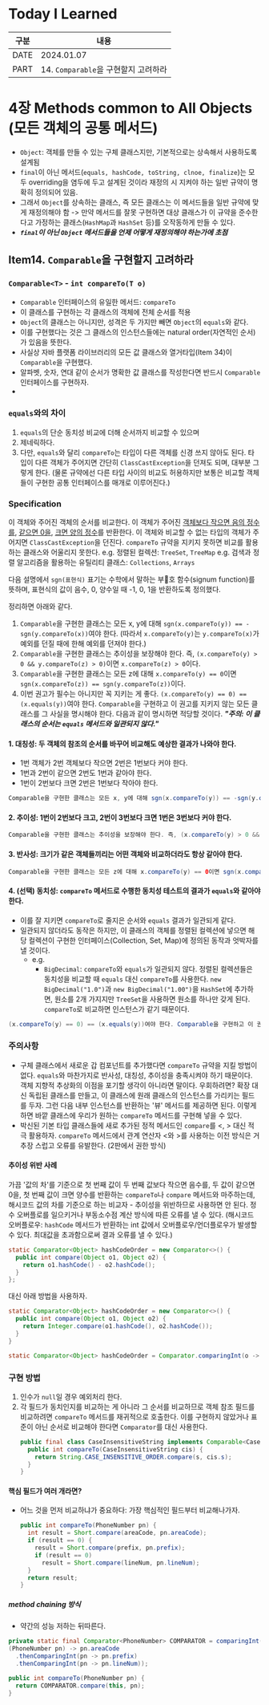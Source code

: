 # Today I Learned

| 구분 | 내용                            |
| ---- | ------------------------------|
| DATE | 2024.01.07                    |
| PART | 14. `Comparable`을 구현할지 고려하라 |

# 4장 Methods common to All Objects (모든 객체의 공통 메서드)
* `Object`: 객체를 만들 수 있는 구체 클래스지만, 기본적으로는 상속해서 사용하도록 설계됨 
* `final`이 아닌 메서드(`equals, hashCode, toString, clnoe, finalize`)는 모두 overriding을 염두에 두고 설계된 것이라 재정의 시 지켜야 하는 일반 규약이 명확히 정의되어 있음. 
* 그래서 `Object`를 상속하는 클래스, 즉 모든 클래스는 이 메서드들을 일반 규약에 맞게 재정의해야 함 -> 만약 메서드를 잘못 구현하면 대상 클래스가 이 규약을 준수한다고 가정하는 클래스(`HashMap`과 `HashSet` 등)를 오작동하게 만들 수 있다. 
* ***`final`이 아닌 `Object` 메서드들을 언제 어떻게 재정의해야 하는가에 초점***

## Item14. `Comparable`을 구현할지 고려하라

### `Comparable<T>`  - `int compareTo(T o)`
* `Comparable` 인터페이스의 유일한 메서드: `compareTo`
* 이 클래스를 구현하는 각 클래스의 객체에 전체 순서를 적용
* `Object`의 클래스는 아니지만, 성격은 두 가지만 빼면 `Object`의 `equals`와 같다. 
* 이를 구현했다는 것은 그 클래스의 인스턴스들에는 natural order(자연적인 순서)가 있음을 뜻한다.
* 사실상 자바 플랫폼 라이브러리의 모든 값 클래스와 열거타입(Item 34)이 `Comparable`을 구현했다.
* 알파벳, 숫자, 연대 같이 순서가 명확한 값 클래스를 작성한다면 반드시 `Comparable` 인터페이스를 구현하자.
* 

### `equals`와의 차이
1. `equals`의 단순 동치성 비교에 더해 순서까지 비교할 수 있으며 
2. 제네릭하다.
3. 다만, `equals`와 달리 `compareTo`는 타입이 다른 객체를 신경 쓰지 않아도 된다. 타입이 다른 객체가 주어지면 간단히 `ClassCastException`을 던져도 되며, 대부분 그렇게 한다. (물론 규약에선 다른 타입 사이의 비교도 허용하지만 보통은 비교할 객체들이 구현한 공통 인터페이스를 매개로 이루어진다.)


### Specification
이 객체와 주어진 객체의 순서를 비교한다. 이 객체가 주어진 <u>객체보다 작으면 음의 정수를</u>, <u>같으면 0을</u>, <u>크면 양의 정수</u>를 반환한다. 이 객체와 비교할 수 없는 타입의 객체가 주어지면 `ClassCastException`을 던진다. 
`compareTo` 규약을 지키지 못하면 비교를 활용하는 클래스와 어울리지 못한다. 
  e.g. 정렬된 컬렉션: `TreeSet`, `TreeMap`
  e.g. 검색과 정렬 알고리즘을 활용하는 유틸리티 클래스: `Collections`, `Arrays`

다음 설명에서 `sgn(표현식)` 표기는 수학에서 말하는 부호 함수(signum function)를 뜻하며, 표현식의 값이 음수, 0, 양수일 때 -1, 0, 1을 반환하도록 정의했다. 

정리하면 아래와 같다. 
1. `Comparable`을 구현한 클래스는 모든 x, y에 대해 `sgn(x.compareTo(y)) == -sgn(y.compareTo(x))`여야 한다. (따라서 `x.compareTo(y)`는 `y.compareTo(x)`가 예외를 던질 때에 한해 예외를 던져야 한다.)
2. `Comparable`을 구현한 클래스는 추이성을 보장해야 한다. 즉, `(x.compareTo(y) > 0 && y.compareTo(z) > 0)`이면 `x.compareTo(z) > 0`이다.
3. `Comparable`을 구현한 클래스는 모든 z에 대해 `x.compareTo(y) == 0`이면 `sgn(x.compareTo(z)) == sgn(y.compareTo(z))`이다.
4. 이번 권고가 필수는 아니지만 꼭 지키는 게 좋다. `(x.compareTo(y) == 0) == (x.equals(y))`여야 한다. `Comparable`을 구현하고 이 권고를 지키지 않는 모든 클래스를 그 사실을 명시해야 한다. 다음과 같이 명시하면 적당할 것이다. ***"주의: 이 클래스의 순서는 `equals` 메서드와 일관되지 않다."***

#### 1. 대칭성: 두 객체의 참조의 순서를 바꾸어 비교해도 예상한 결과가 나와야 한다. 
* 1번 객체가 2번 객체보다 작으면 2번은 1번보다 커야 한다. 
* 1번과 2번이 같으면 2번도 1번과 같아야 한다. 
* 1번이 2번보다 크면 2번은 1번보다 작아야 한다.
```java
Comparable을 구현한 클래스는 모든 x, y에 대해 sgn(x.compareTo(y)) == -sgn(y.compareTo(x))여야 한다. (따라서 x.compareTo(y)는 y.compareTo(x)가 예외를 던질 때에 한해 예외를 던져야 한다.)
```

#### 2. 추이성: 1번이 2번보다 크고, 2번이 3번보다 크면 1번은 3번보다 커야 한다.
```java
Comparable을 구현한 클래스는 추이성을 보장해야 한다. 즉, (x.compareTo(y) > 0 && y.compareTo(z) > 0)이면 x.compareTo(z) > 0이다.
```

#### 3. 반사성: 크기가 같은 객체들끼리는 어떤 객체와 비교하더라도 항상 같아야 한다.
```java
Comparable을 구현한 클래스는 모든 z에 대해 x.compareTo(y) == 0이면 sgn(x.compareTo(z)) == sgn(y.compareTo(z))이다.
```

#### 4. (선택) 동치성: `compareTo` 메서드로 수행한 동치성 테스트의 결과가 `equals`와 같아야 한다.
* 이를 잘 지키면 `compareTo`로 줄지은 순서와 `equals` 결과가 일관되게 같다.
* 일관되지 않더라도 동작은 하지만, 이 클래스의 객체를 정렬된 컬렉션에 넣으면 해당 컬렉션이 구현한 인터페이스(Collection, Set, Map)에 정의된 동작과 엇박자를 낼 것이다.
    * e.g.
      * `BigDecimal`: `compareTo`와 `equals`가 일관되지 않다. 정렬된 컬렉션들은 동치성을 비교할 때 `equals` 대신 `compareTo`를 사용한다. `new BigDecimal("1.0")`과 `new BigDecimal("1.00")`을 `HashSet`에 추가하면, 원소를 2개 가지지만 `TreeSet`을 사용하면 원소를 하나만 갖게 된다. `compareTo`로 비교하면 인스턴스가 같기 때문이다.
```java
(x.compareTo(y) == 0) == (x.equals(y))여야 한다. Comparable을 구현하고 이 권고를 지키지 않는 모든 클래스를 그 사실을 명시해야 한다. 다음과 같이 명시하면 적당할 것이다. "주의: 이 클래스의 순서는 `equals` 메서드와 일관되지 않다."
```


### 주의사항
* 구체 클래스에서 새로운 갑 컴포넌트를 추가했다면 `compareTo` 규약을 지킬 방법이 없다. `equals`와 마찬가지로 반사성, 대칭성, 추이성을 충족시켜야 하기 때문이다. 객체 지향적 추상화의 이점을 포기할 생각이 아니라면 말이다. 우회하려면? 확장 대신 독립된 클래스를 만들고, 이 클래스에 원래 클래스의 인스턴스를 가리키는 필드를 두자. 그런 다음 내부 인스턴스를 반환하는 '뷰' 메서드를 제공하면 된다. 이렇게 하면 바깥 클래스에 우리가 원하는 `compareTo` 메서드를 구현해 넣을 수 있다. 
* 박신된 기본 타입 클래스들에 새로 추가된 정적 메서드인 `compare`를 <, > 대신 적극 활용하자. `compareTo` 메서드에서 관계 연산자 <와 >를 사용하는 이전 방식은 거추장 스럽고 오류를 유발한다. (2판에서 권한 방식)

#### 추이성 위반 사례
가끔 '값의 차'를 기준으로 첫 번째 값이 두 번째 값보다 작으면 음수를, 두 값이 같으면 0을, 첫 번째 값이 크면 양수를 반환하는 `compareTo`나 `compare` 메서드와 마주하는데, 해시코드 값의 차를 기준으로 하는 비교자 - 추이성을 위반하므로 사용하면 안 된다.
정수 오버플로를 일으키거나 부동소수점 계산 방식에 따른 오류를 낼 수 있다. 
(해시코드 오버플로우: `hashCode` 메서드가 반환하는 int 값에서 오버플로우/언더플로우가 발생할 수 있다. 최대값을 초과함으로써 결과 오류를 낼 수 있다.)
```java
static Comparator<Object> hashCodeOrder = new Comparator<>() {
  public int compare(Object o1, Object o2) {
    return o1.hashCode() - o2.hashCode();
  }
};
```

대신 아래 방법을 사용하자.
```java
static Comparator<Object> hashCodeOrder = new Comparator<>() {
  public int compare(Object o1, Object o2) {
    return Integer.compare(o1.hashCode(), o2.hashCode());
  }
}
```
```java
static Comparator<Object> hashCodeOrder = Comparator.comparingInt(o -> o.hashCode());
```

### 구현 방법
1. 인수가  `null`일 경우 예외처리 한다.
2. 각 필드가 동치인지를 비교하는 게 아니라 그 순서를 비교하므로 객체 참조 필드를 비교하려면 `compareTo` 메서드를 재귀적으로 호출한다. 이를 구현하지 않았거나 표준이 아닌 순서로 비교해야 한다면 `Comparator`를 대신 사용한다.
    ```java
    public final class CaseInsensitiveString implements Comparable<CaseInsensitiveString> {
      public int compareTo(CaseInsensitiveString cis) {
        return String.CASE_INSENSITIVE_ORDER.compare(s, cis.s);
      }
    }
    ```

#### 핵심 필드가 여러 개라면?
* 어느 것을 먼저 비교하냐가 중요하다: 가장 핵심적인 필드부터 비교해나가자. 
  ```java
  public int compareTo(PhoneNumber pn) {
    int result = Short.compare(areaCode, pn.areaCode);
    if (result == 0) {
      result = Short.compare(prefix, pn.prefix);
      if (result == 0)
        result = Short.compare(lineNum, pn.lineNum);
    }
    return result;
  }
  ```

##### method chaining 방식
* 약간의 성능 저하는 뒤따른다. 
```java
private static final Comparator<PhoneNumber> COMPARATOR = comparingInt(
(PhoneNumber pn) -> pn.areaCode
  .thenComparingInt(pn -> pn.prefix)
  .thenComparingInt(pn -> pn.lineNum));

public int compareTo(PhoneNumber pn) {
  return COMPARATOR.compare(this, pn);
}
```